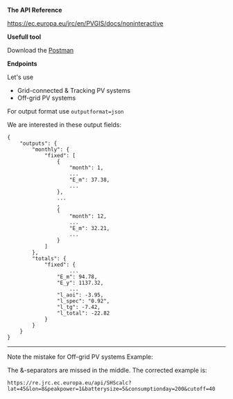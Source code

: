 **The API Reference**

https://ec.europa.eu/jrc/en/PVGIS/docs/noninteractive

**Usefull tool**

Download the [Postman](https://www.postman.com/downloads/)

**Endpoints**

Let's use 

- Grid-connected & Tracking PV systems
- Off-grid PV systems

For output format use `outputformat=json`
 
We are interested in these output fields:

```
{
	"outputs": {
		"monthly": {
			"fixed": [
				{
					"month": 1,
					...
					"E_m": 37.38,
					...
				},
				...
				,
				{
					"month": 12,
					...
					"E_m": 32.21,
					...
				}
			]
		},
		"totals": {
			"fixed": {
					...
				"E_m": 94.78,
				"E_y": 1137.32,
					...
				"l_aoi": -3.95,
				"l_spec": "0.92",
				"l_tg": -7.42,
				"l_total": -22.82
			}
		}
	}
}
```

----
Note the mistake for Off-grid PV systems Example:

The &-separators are missed in the middle.
The corrected example is:

```         
https://re.jrc.ec.europa.eu/api/SHScalc?lat=45&lon=8&peakpower=1&batterysize=5&consumptionday=200&cutoff=40
```

